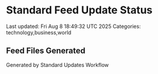 # Standard Feed Update Status
Last updated: Fri Aug  8 18:49:32 UTC 2025
Categories: technology,business,world

## Feed Files Generated

Generated by Standard Updates Workflow
